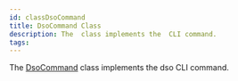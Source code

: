 ```yaml
---
id: classDsoCommand
title: DsoCommand Class
description: The  class implements the  CLI command.
tags:
---
```

The <a href="classDsoCommand">DsoCommand</a> class implements the dso CLI command.
